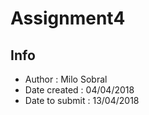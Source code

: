 # Assignment4

## Info
* Author : Milo Sobral
* Date created : 04/04/2018
* Date to submit : 13/04/2018
